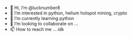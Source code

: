 - 👋 Hi, I’m @lucknumber8
- 👀 I’m interested in python, helium hotspot mining, crypto
- 🌱 I’m currently learning python
- 💞️ I’m looking to collaborate on ...
- 📫 How to reach me ... idk

<!---
lucknumber8/lucknumber8 is a ✨ special ✨ repository because its `README.md` (this file) appears on your GitHub profile.
You can click the Preview link to take a look at your changes.
--->

